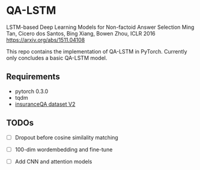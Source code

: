 # QA-LSTM

LSTM-based Deep Learning Models for Non-factoid Answer Selection
Ming Tan, Cicero dos Santos, Bing Xiang, Bowen Zhou, ICLR 2016
https://arxiv.org/abs/1511.04108

This repo contains the implementation of QA-LSTM in PyTorch. Currently only concludes a basic QA-LSTM model.


## Requirements
- pytorch 0.3.0
- tqdm
- [insuranceQA dataset V2](https://github.com/shuzi/insuranceQA/tree/master/V2)

## TODOs
- [ ] Dropout before cosine similality matching
- [ ] 100-dim wordembedding and fine-tune
- [ ] Add CNN and attention models

